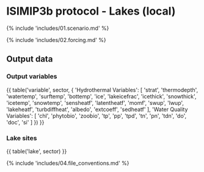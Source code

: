 ISIMIP3b protocol - Lakes (local)
==================================

{% include 'includes/01.scenario.md' %}

{% include 'includes/02.forcing.md' %}

Output data
-----------

### Output variables

{{ table('variable', sector, {
    'Hydrothermal Variables': [
        'strat',
        'thermodepth',
        'watertemp',
        'surftemp',
        'bottemp',
        'ice',
        'lakeicefrac',
        'icethick',
        'snowthick',
        'icetemp',
        'snowtemp',
        'sensheatf',
        'latentheatf',
        'momf',
        'swup',
        'lwup',
        'lakeheatf',
        'turbdiffheat',
        'albedo',
        'extcoeff',
        'sedheatf'
    ],
    'Water Quality Variables': [
        'chl',
        'phytobio',
        'zoobio',
        'tp',
        'pp',
        'tpd',
        'tn',
        'pn',
        'tdn',
        'do',
        'doc',
        'si'
    ]
}) }}

### Lake sites

{{ table('lake', sector) }}

{% include 'includes/04.file_conventions.md' %}
